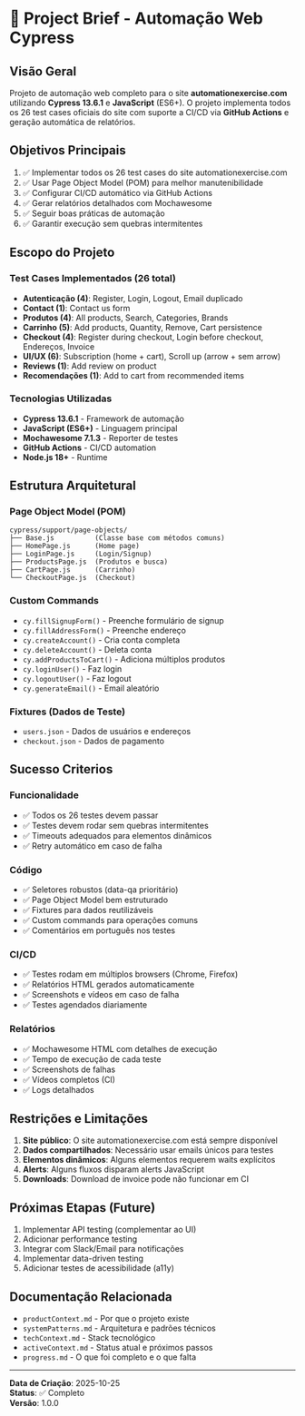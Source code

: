# 🚀 Project Brief - Automação Web Cypress

## Visão Geral
Projeto de automação web completo para o site **automationexercise.com** utilizando **Cypress 13.6.1** e **JavaScript** (ES6+). O projeto implementa todos os 26 test cases oficiais do site com suporte a CI/CD via **GitHub Actions** e geração automática de relatórios.

## Objetivos Principais
1. ✅ Implementar todos os 26 test cases do site automationexercise.com
2. ✅ Usar Page Object Model (POM) para melhor manutenibilidade
3. ✅ Configurar CI/CD automático via GitHub Actions
4. ✅ Gerar relatórios detalhados com Mochawesome
5. ✅ Seguir boas práticas de automação
6. ✅ Garantir execução sem quebras intermitentes

## Escopo do Projeto

### Test Cases Implementados (26 total)
- **Autenticação (4)**: Register, Login, Logout, Email duplicado
- **Contact (1)**: Contact us form
- **Produtos (4)**: All products, Search, Categories, Brands
- **Carrinho (5)**: Add products, Quantity, Remove, Cart persistence
- **Checkout (4)**: Register during checkout, Login before checkout, Endereços, Invoice
- **UI/UX (6)**: Subscription (home + cart), Scroll up (arrow + sem arrow)
- **Reviews (1)**: Add review on product
- **Recomendações (1)**: Add to cart from recommended items

### Tecnologias Utilizadas
- **Cypress 13.6.1** - Framework de automação
- **JavaScript (ES6+)** - Linguagem principal
- **Mochawesome 7.1.3** - Reporter de testes
- **GitHub Actions** - CI/CD automation
- **Node.js 18+** - Runtime

## Estrutura Arquitetural

### Page Object Model (POM)
```
cypress/support/page-objects/
├── Base.js          (Classe base com métodos comuns)
├── HomePage.js      (Home page)
├── LoginPage.js     (Login/Signup)
├── ProductsPage.js  (Produtos e busca)
├── CartPage.js      (Carrinho)
└── CheckoutPage.js  (Checkout)
```

### Custom Commands
- `cy.fillSignupForm()` - Preenche formulário de signup
- `cy.fillAddressForm()` - Preenche endereço
- `cy.createAccount()` - Cria conta completa
- `cy.deleteAccount()` - Deleta conta
- `cy.addProductsToCart()` - Adiciona múltiplos produtos
- `cy.loginUser()` - Faz login
- `cy.logoutUser()` - Faz logout
- `cy.generateEmail()` - Email aleatório

### Fixtures (Dados de Teste)
- `users.json` - Dados de usuários e endereços
- `checkout.json` - Dados de pagamento

## Sucesso Criterios

### Funcionalidade
- ✅ Todos os 26 testes devem passar
- ✅ Testes devem rodar sem quebras intermitentes
- ✅ Timeouts adequados para elementos dinâmicos
- ✅ Retry automático em caso de falha

### Código
- ✅ Seletores robustos (data-qa prioritário)
- ✅ Page Object Model bem estruturado
- ✅ Fixtures para dados reutilizáveis
- ✅ Custom commands para operações comuns
- ✅ Comentários em português nos testes

### CI/CD
- ✅ Testes rodam em múltiplos browsers (Chrome, Firefox)
- ✅ Relatórios HTML gerados automaticamente
- ✅ Screenshots e vídeos em caso de falha
- ✅ Testes agendados diariamente

### Relatórios
- ✅ Mochawesome HTML com detalhes de execução
- ✅ Tempo de execução de cada teste
- ✅ Screenshots de falhas
- ✅ Vídeos completos (CI)
- ✅ Logs detalhados

## Restrições e Limitações

1. **Site público**: O site automationexercise.com está sempre disponível
2. **Dados compartilhados**: Necessário usar emails únicos para testes
3. **Elementos dinâmicos**: Alguns elementos requerem waits explícitos
4. **Alerts**: Alguns fluxos disparam alerts JavaScript
5. **Downloads**: Download de invoice pode não funcionar em CI

## Próximas Etapas (Future)

1. Implementar API testing (complementar ao UI)
2. Adicionar performance testing
3. Integrar com Slack/Email para notificações
4. Implementar data-driven testing
5. Adicionar testes de acessibilidade (a11y)

## Documentação Relacionada
- `productContext.md` - Por que o projeto existe
- `systemPatterns.md` - Arquitetura e padrões técnicos
- `techContext.md` - Stack tecnológico
- `activeContext.md` - Status atual e próximos passos
- `progress.md` - O que foi completo e o que falta

---
**Data de Criação**: 2025-10-25  
**Status**: ✅ Completo  
**Versão**: 1.0.0
